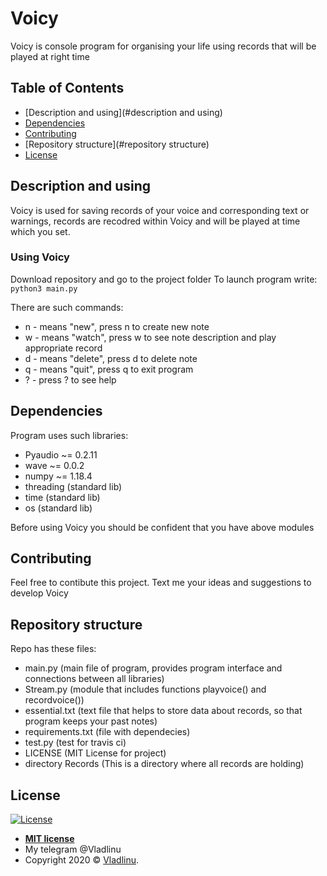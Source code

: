 # Voicy 

Voicy is console program for organising your life using records that will be played at right time

## Table of Contents

- [Description and using](#description and using)
- [Dependencies](#dependencies)
- [Contributing](#contributing)
- [Repository structure](#repository structure)
- [License](#license)

## Description and using

Voicy is used for saving records of your voice and corresponding text or warnings, records are recodred within Voicy and will be played at time which you set.

### Using Voicy

Download repository and go to the project folder
To launch program write:
    `python3 main.py`

There are such commands:
- n - means "new", press n to create new note
- w - means "watch", press w to see note description and play appropriate record
- d - means "delete", press d to delete note
- q - means "quit", press q to exit program
- ? - press ? to see help  

## Dependencies

Program uses such libraries:
+ Pyaudio ~= 0.2.11
+ wave ~= 0.0.2
+ numpy ~= 1.18.4
+ threading (standard lib)
+ time (standard lib)
+ os (standard lib)

Before using Voicy you should be confident that you have above modules

## Contributing

Feel free to contibute this project.
Text me your ideas and suggestions to develop Voicy

## Repository structure

Repo has these files:
* main.py (main file of program, provides program interface and connections between all libraries)
* Stream.py (module that includes functions playvoice() and recordvoice())
* essential.txt (text file that helps to store data about records, so that program keeps your past notes)
* requirements.txt (file with dependecies)
* test.py (test for travis ci)
* LICENSE (MIT License for project)
* directory Records (This is a directory where all records are holding)

## License

[![License](http://img.shields.io/:license-mit-blue.svg?style=flat-square)](http://badges.mit-license.org)

- **[MIT license](http://opensource.org/licenses/mit-license.php)**
- My telegram @Vladlinu
- Copyright 2020 © <a href="https://github.com/vladlinu" target="_blank">Vladlinu</a>.
